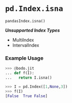 # `pd.Index.isna`

`pandasIndex.isna()`

***Unsupported Index Types***

  - MultiIndex
  - IntervalIndex

### Example Usage

```py
>>> @bodo.jit
... def f(I):
...   return I.isna()

>>> I = pd.Index([1,None,3])
>>> f(I)
[False  True False]
```


